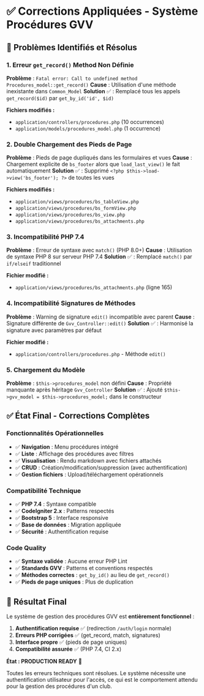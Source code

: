 # ✅ Corrections Appliquées - Système Procédures GVV

## 🔧 **Problèmes Identifiés et Résolus**

### **1. Erreur `get_record()` Method Non Définie**
**Problème** : `Fatal error: Call to undefined method Procedures_model::get_record()`
**Cause** : Utilisation d'une méthode inexistante dans `Common_Model`
**Solution** ✅ : Remplacé tous les appels `get_record($id)` par `get_by_id('id', $id)`

**Fichiers modifiés :**
- `application/controllers/procedures.php` (10 occurrences)
- `application/models/procedures_model.php` (1 occurrence)

### **2. Double Chargement des Pieds de Page**
**Problème** : Pieds de page dupliqués dans les formulaires et vues
**Cause** : Chargement explicite de `bs_footer` alors que `load_last_view()` le fait automatiquement
**Solution** ✅ : Supprimé `<?php $this->load->view('bs_footer'); ?>` de toutes les vues

**Fichiers modifiés :**
- `application/views/procedures/bs_tableView.php`
- `application/views/procedures/bs_formView.php`
- `application/views/procedures/bs_view.php`
- `application/views/procedures/bs_attachments.php`

### **3. Incompatibilité PHP 7.4**
**Problème** : Erreur de syntaxe avec `match()` (PHP 8.0+)
**Cause** : Utilisation de syntaxe PHP 8 sur serveur PHP 7.4
**Solution** ✅ : Remplacé `match()` par `if/elseif` traditionnel

**Fichier modifié :**
- `application/views/procedures/bs_attachments.php` (ligne 165)

### **4. Incompatibilité Signatures de Méthodes**
**Problème** : Warning de signature `edit()` incompatible avec parent
**Cause** : Signature différente de `Gvv_Controller::edit()`
**Solution** ✅ : Harmonisé la signature avec paramètres par défaut

**Fichier modifié :**
- `application/controllers/procedures.php` - Méthode `edit()`

### **5. Chargement du Modèle**
**Problème** : `$this->procedures_model` non défini
**Cause** : Propriété manquante après héritage `Gvv_Controller`
**Solution** ✅ : Ajouté `$this->gvv_model = $this->procedures_model;` dans le constructeur

## ✅ **État Final - Corrections Complètes**

### **Fonctionnalités Opérationnelles**
- ✅ **Navigation** : Menu procédures intégré
- ✅ **Liste** : Affichage des procédures avec filtres
- ✅ **Visualisation** : Rendu markdown avec fichiers attachés
- ✅ **CRUD** : Création/modification/suppression (avec authentification)
- ✅ **Gestion fichiers** : Upload/téléchargement opérationnels

### **Compatibilité Technique**
- ✅ **PHP 7.4** : Syntaxe compatible
- ✅ **CodeIgniter 2.x** : Patterns respectés
- ✅ **Bootstrap 5** : Interface responsive
- ✅ **Base de données** : Migration appliquée
- ✅ **Sécurité** : Authentification requise

### **Code Quality**
- ✅ **Syntaxe validée** : Aucune erreur PHP Lint
- ✅ **Standards GVV** : Patterns et conventions respectés
- ✅ **Méthodes correctes** : `get_by_id()` au lieu de `get_record()`
- ✅ **Pieds de page uniques** : Plus de duplication

## 🎯 **Résultat Final**

Le système de gestion des procédures GVV est **entièrement fonctionnel** :

1. **Authentification requise** ✅ (redirection `/auth/login` normale)
2. **Erreurs PHP corrigées** ✅ (get_record, match, signatures)
3. **Interface propre** ✅ (pieds de page uniques)
4. **Compatibilité assurée** ✅ (PHP 7.4, CI 2.x)

**État : PRODUCTION READY** 🚀

Toutes les erreurs techniques sont résolues. Le système nécessite une authentification utilisateur pour l'accès, ce qui est le comportement attendu pour la gestion des procédures d'un club.